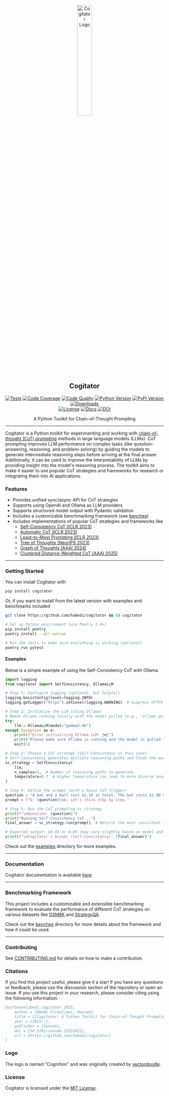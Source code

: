 <div align="center">
  <picture>
    <img alt="Cogitator Logo" src="logo.svg" height="30%" width="30%">
  </picture>
<br>

<h2>Cogitator</h2>

[![Tests](https://img.shields.io/github/actions/workflow/status/habedi/cogitator/tests.yml?label=tests&style=flat&labelColor=333333&logo=github&logoColor=white)](https://github.com/habedi/cogitator/actions/workflows/tests.yml)
[![Code Coverage](https://img.shields.io/codecov/c/github/habedi/cogitator?style=flat&label=coverage&labelColor=333333&logo=codecov&logoColor=white)](https://codecov.io/gh/habedi/cogitator)
[![Code Quality](https://img.shields.io/codefactor/grade/github/habedi/cogitator?style=flat&label=code%20quality&labelColor=333333&logo=codefactor&logoColor=white)](https://www.codefactor.io/repository/github/habedi/cogitator)
[![Python Version](https://img.shields.io/badge/python-%3E=3.10-3776ab?style=flat&labelColor=333333&logo=python&logoColor=white)](https://github.com/habedi/cogitator)
[![PyPI Version](https://img.shields.io/pypi/v/cogitator.svg?style=flat&label=pypi&labelColor=333333&logo=pypi&logoColor=white&color=3775a9)](https://pypi.org/project/cogitator)
[![Downloads](https://img.shields.io/pypi/dm/cogitator.svg?style=flat&label=downloads&labelColor=333333&logo=pypi&logoColor=white)](https://github.com/habedi/cogitator)
<br>
[![License](https://img.shields.io/badge/license-MIT-00acc1?style=flat&labelColor=333333&logo=open-source-initiative&logoColor=white)](https://github.com/habedi/cogitator/blob/main/LICENSE)
[![Docs](https://img.shields.io/badge/docs-latest-8ca0d7?style=flat&labelColor=333333&logo=readthedocs&logoColor=white)](https://habedi.github.io/cogitator)
[![DOI](https://img.shields.io/badge/doi-10.5281/zenodo.15331821-6f42c1.svg?style=flat&labelColor=333333&logo=zenodo&logoColor=white)](https://doi.org/10.5281/zenodo.15331821)

A Python Toolkit for Chain-of-Thought Prompting

</div>

---

Cogitator is a Python toolkit for experimenting and working with
[chain-of-thought (CoT) prompting](https://arxiv.org/abs/2201.11903)
methods in large language models (LLMs).
CoT prompting improves LLM performance on complex tasks (like question-answering, reasoning, and problem-solving)
by guiding the models to generate intermediate reasoning steps before arriving at the final answer.
Additionally, it can be used to improve the interpretability of LLMs by providing insight into the model's reasoning process.
The toolkit aims to make it easier to use popular CoT strategies and frameworks for research or integrating them into AI
applications.

### Features

* Provides unified sync/async API for CoT strategies
* Supports using OpenAI and Ollama as LLM providers
* Supports structured model output with Pydantic validation
* Includes a customizable benchmarking framework (see [benches](benches))
* Includes implementations of popular CoT strategies and frameworks like
    - [Self-Consistency CoT (ICLR 2023)](https://arxiv.org/abs/2203.11171)
    - [Automatic CoT (ICLR 2023)](https://arxiv.org/abs/2210.03493)
    - [Least-to-Most Prompting (ICLR 2023)](https://arxiv.org/abs/2205.10625)
    - [Tree of Thoughts (NeurIPS 2023)](https://arxiv.org/abs/2305.10601)
    - [Graph of Thoughts (AAAI 2024)](https://arxiv.org/abs/2308.09687)
    - [Clustered Distance-Weighted CoT (AAAI 2025)](https://arxiv.org/abs/2501.12226)

---

### Getting Started

You can install Cogitator with

```bash
pip install cogitator
```

Or, if you want to install from the latest version with examples and benchmarks included

```bash
git clone https://github.com/habedi/cogitator && cd cogitator

# Set up Python environment (use Poetry 2.0+)
pip install poetry
poetry install --all-extras

# Run the tests to make sure everything is working (optional)
poetry run pytest
```

#### Examples

Below is a simple example of using the Self-Consistency CoT with Ollama.

```python
import logging
from cogitator import SelfConsistency, OllamaLLM

# Step 1: Configure logging (optional, but helpful)
logging.basicConfig(level=logging.INFO)
logging.getLogger("httpx").setLevel(logging.WARNING)  # Suppress HTTPX logs

# Step 2: Initialize the LLM (using Ollama)
# Needs Ollama running locally with the model pulled (e.g., `ollama pull gemma3:4b`)
try:
    llm = OllamaLLM(model="gemma3:4b")
except Exception as e:
    print(f"Error initializing Ollama LLM: {e}")
    print("Please make sure Ollama is running and the model is pulled.")
    exit(1)

# Step 3: Choose a CoT strategy (Self-Consistency in this case)
# Self-Consistency generates multiple reasoning paths and finds the most common answer
sc_strategy = SelfConsistency(
    llm,
    n_samples=5,  # Number of reasoning paths to generate
    temperature=0.7  # Higher temperature can lead to more diverse answers
)

# Step 4: Define the prompt (with a basic CoT trigger)
question = "A bat and a ball cost $1.10 in total. The bat costs $1.00 more than the ball. How much does the ball cost?"
prompt = f"Q: {question}\nA: Let's think step by step."

# Step 5: Run the CoT prompting sc_strategy
print(f"\nQuestion: {question}")
print("Running Self-Consistency CoT...")
final_answer = sc_strategy.run(prompt)  # Returns the most consistent (repeated) answer

# Expected output: $0.05 or 0.05 (may vary slightly based on model and temperature)
print(f"\nCogitator's Answer (Self-Consistency): {final_answer}")
```

Check out the [examples](examples) directory for more examples.

---

### Documentation

Cogitator documentation is available [here](https://habedi.github.io/cogitator).

---

### Benchmarking Framework

This project includes a customizable and extensible benchmarking framework to evaluate the performance of different
CoT strategies on various datasets like [GSM8K](https://arxiv.org/abs/2110.14168) and
[StrategyQA](https://arxiv.org/abs/2101.02235).

Check out the [benches](benches) directory for more details about the framework and how it could be used.

---

### Contributing

See [CONTRIBUTING.md](CONTRIBUTING.md) for details on how to make a contribution.

### Citations

If you find this project useful, please give it a star!
If you have any questions or feedback, please use the discussion section of the repository or open an issue.
If you use this project in your research, please consider citing using the following information:

```bibtex
@software{abedi_cogitator_2025,
    author = {Abedi Firouzjaei, Hassan},
    title = {{Cogitator: A Python Toolkit for Chain-of-Thought Prompting}},
    year = {2025--},
    publisher = {Zenodo},
    doi = {10.5281/zenodo.15331821},
    url = {https://github.com/habedi/cogitator}
}
```

### Logo

The logo is named "Cognition" and was originally created by [vectordoodle](https://www.svgrepo.com/author/vectordoodle).

### License

Cogitator is licensed under the [MIT License](LICENSE).
